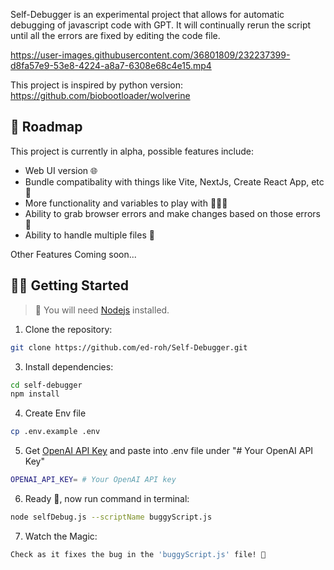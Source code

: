 Self-Debugger is an experimental project that allows for automatic
debugging of javascript code with GPT. It will continually
rerun the script until all the errors are fixed by editing the code file.

https://user-images.githubusercontent.com/36801809/232237399-d8fa57e9-53e8-4224-a8a7-6308e68c4e15.mp4

This project is inspired by python version: https://github.com/biobootloader/wolverine

## 🎉 Roadmap

This project is currently in alpha, possible features include:

- Web UI version 🌐
- Bundle compatibality with things like Vite, NextJs, Create React App, etc 📄
- More functionality and variables to play with 👨‍👩‍👦
- Ability to grab browser errors and make changes based on those errors 🔐
- Ability to handle multiple files 💾

Other Features Coming soon...

## 👨‍🚀 Getting Started

> 🚧 You will need [Nodejs](https://nodejs.org/en/) installed.

1. Clone the repository:

```bash
git clone https://github.com/ed-roh/Self-Debugger.git
```

3. Install dependencies:

```bash
cd self-debugger
npm install
```

4. Create Env file

```bash
cp .env.example .env
```

5. Get [OpenAI API Key](https://platform.openai.com/account/api-keys) and paste into .env file under "# Your OpenAI API Key"

```bash
OPENAI_API_KEY= # Your OpenAI API key
```

6. Ready 🥳, now run command in terminal:

```bash
node selfDebug.js --scriptName buggyScript.js
```

7. Watch the Magic:

```bash
Check as it fixes the bug in the 'buggyScript.js' file! 🥳
```
